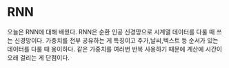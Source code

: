 # RNN

오늘은 RNN에 대해 배웠다. RNN은 순환 인공 신경망으로 시계열 데이터를 다룰 때 쓰는 신경망이다.
가중치를 전부 공유하는 게 특징이고 주가,날씨,텍스트 등 순서가 있는 데이터를 다룰 때 용이하다.
같은 가중치를 여러번 반복 사용하기 때문에 계산에 시간이 오래 걸리는 게 단점이다.
